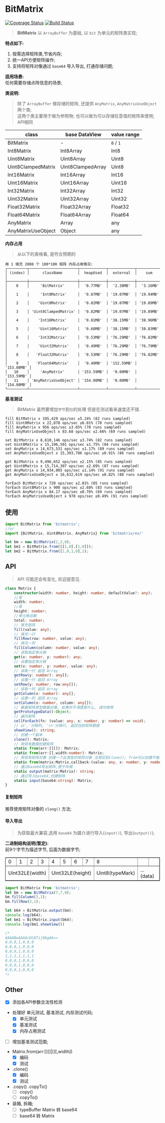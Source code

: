 # BitMatrix
[![Coverage Status](https://coveralls.io/repos/github/cnwhy/BitMatrix/badge.svg?branch=master)](https://coveralls.io/github/cnwhy/BitMatrix?branch=master)
[![Build Status](https://travis-ci.org/cnwhy/BitMatrix.svg?branch=master)](https://travis-ci.org/cnwhy/BitMatrix)
> **BitMatrix** 以 `ArrayBuffer` 为基础, 以 `bit` 为单元的矩阵类实现;

**特点如下:**  
1. 按需选择矩阵类,节省内存;
2. 统一API方便矩阵操作;
3. 支持将矩阵对像通过 `base64` 导入导出, 打通存储问题;

**适用场景:**  
任何需要存储点阵信息的场景;

**类说明:**  
> 除了 `ArrayBuffer` 做存储的矩阵, 还提供 `AnyMatrix`, `AnyMatrixUseObject` 两个类;  
> 这两个类主要用于做为参照物; 也可以做为可以存储任意值的矩阵来使用; API相同

class | base DataView | value range 
-- | -- | --
BitMatrix | - | `0` / `1`
Int8Matrix | Int8Array | Int8
Uint8Matrix | Uint8Array | Uint8
Uint8ClampedMatrix | Uint8ClampedArray | Uint8
Int16Matrix | Int16Array | Int16
Uint16Matrix | Uint16Array | Uint16
Int32Matrix | Int32Array | Int32
Uint32Matrix | Uint32Array | Uint32
Float32Matrix | Float32Array | Float32
Float64Matrix | Float64Array | Float64
AnyMatrix | Array | any
AnyMatrixUseObject | Object | any

**内存占用**
> 从以下的表格看, 是符合预期的
```
用 1 填充 2000 个 100*100 矩阵 内存占用情况:
┌─────────┬──────────────────────┬────────────┬────────────┬────────────┐
│ (index) │      className       │  heapUsed  │  external  │    sum     │
├─────────┼──────────────────────┼────────────┼────────────┼────────────┤
│    0    │     'BitMatrix'      │  '0.77MB'  │  '2.38MB'  │  '3.16MB'  │
│    1    │     'Int8Matrix'     │  '0.87MB'  │ '19.07MB'  │ '19.94MB'  │
│    2    │    'Uint8Matrix'     │  '0.82MB'  │ '19.07MB'  │ '19.89MB'  │
│    3    │ 'Uint8ClampedMatrix' │  '0.82MB'  │ '19.07MB'  │ '19.89MB'  │
│    4    │    'Int16Matrix'     │  '0.81MB'  │ '38.15MB'  │ '38.96MB'  │
│    5    │    'Uint16Matrix'    │  '0.68MB'  │ '38.15MB'  │ '38.83MB'  │
│    6    │    'Int32Matrix'     │  '0.53MB'  │ '76.29MB'  │ '76.82MB'  │
│    7    │    'Uint32Matrix'    │  '0.49MB'  │ '76.29MB'  │ '76.79MB'  │
│    8    │   'Float32Matrix'    │  '0.53MB'  │ '76.29MB'  │ '76.82MB'  │
│    9    │   'Float64Matrix'    │  '0.49MB'  │ '152.59MB' │ '153.08MB' │
│   10    │     'AnyMatrix'      │ '153.59MB' │  '0.00MB'  │ '153.59MB' │
│   11    │ 'AnyMatrixUseObject' │ '154.00MB' │  '0.00MB'  │ '154.00MB' │
└─────────┴──────────────────────┴────────────┴────────────┴────────────┘
```

**基准测试**
> BitMatrix 虽然要增加`字节`到`位`的处理 但是在测试看来速度还不错.
```
fill BitMatrix x 195,429 ops/sec ±5.24% (82 runs sampled)
fill Uint8Matrix x 22,878 ops/sec ±6.01% (78 runs sampled)
fill AnyMatrix x 956 ops/sec ±3.05% (78 runs sampled)
fill AnyMatrixUseObject x 83.68 ops/sec ±2.66% (69 runs sampled)

set BitMatrix x 8,610,146 ops/sec ±3.74% (82 runs sampled)
set Uint8Matrix x 15,196,501 ops/sec ±1.75% (84 runs sampled)
set AnyMatrix x 14,673,531 ops/sec ±1.17% (89 runs sampled)
set AnyMatrixUseObject x 15,393,786 ops/sec ±0.91% (86 runs sampled)

get BitMatrix x 9,496,652 ops/sec ±2.15% (85 runs sampled)
get Uint8Matrix x 15,714,307 ops/sec ±2.69% (87 runs sampled)
get AnyMatrix x 14,934,005 ops/sec ±1.14% (91 runs sampled)
get AnyMatrixUseObject x 16,632,619 ops/sec ±0.82% (88 runs sampled)

forEach BitMatrix x 720 ops/sec ±2.01% (85 runs sampled)
forEach Uint8Matrix x 900 ops/sec ±2.68% (83 runs sampled)
forEach AnyMatrix x 84.17 ops/sec ±0.76% (69 runs sampled)
forEach AnyMatrixUseObject x 970 ops/sec ±0.49% (91 runs sampled)
```

## 使用
```js
import BitMatrix from 'bitmatrix';
//or
import {BitMatrix, Uint8Matrix, AnyMatrix} from 'bitmatrix/es/' 

let bm = new BitMatrix(2,2,0);
let bm1 = BitMatrix.from([[1,0],[1,0]]);
let bm2 = BitMatrix.from([1,0,1,0],2);
```

## API
> API 可能还会有变化, 欢迎提意见. 
```typescript
class Matrix {
	constructor(width: number, height: number, defaultValue?: any);
	//宽
	width: number;
	//高
	height: number;
	//单元格总数
	total: number;
	// 填充矩阵
	fill(value: any);
	// 填充一行
	fillRow(row: number, value: any);
	// 填充一列
	fillColumn(column: number, value: any);
	// 读取指定单元格
	get(x: number, y: number): any;
	// 设置指定单元格
	set(x: number, y: number, value: any);
	// 读取一行 返回 Array
	getRow(y: number): any[];
	// 设置一行 返回 Array
	setRow(y: number, row:any[]);
	// 读取一列 返回 Array
	getColumn(x: number): any[];
	// 设置一列 返回 Array
	setColumn(x: number, column: any[]);
	// 暴露矩阵原型数据对像, 如果你不清楚是什么, 请勿使用
	getPrototypeData():Object;
	// 遍历矩阵
	cellForEach(fn: (value: any, x: number, y: number) => void);
	// 以','分隔列, '\n'分隔行, 返回当前矩阵数据
	showView(): string;
	// 创建一个副本
	clone(): Matrix;
	// 用现有数据创建矩阵
	static from(arr:[][]): Matrix;
	static from(arr:[],width:number): Matrix;
	// 用现有矩阵对像 创建一个此类型的矩阵对象 注意区别clone(); from可以创建不能类型的矩阵
	static from(matrix:Matrix,callback:(value: any, x: number, y: number)=>any,thisArg): Matrix;
	// 通过base64导出矩阵,便于存储
	static output(matrix:Matrix): string;
	// 通过导入base64,创建矩阵
	static input(base64:string): Matrix;
}
```
#### 复制矩阵
推荐使用矩阵对像的 `clong()` 方法;  

#### 导入导出 
> 为获取最大兼容,选用 `base64` 为媒介进行导入(`input()`), 导出(`output()`);

**二进制结构说明(暂定):**  
前9个字节为描述字节, 后面为数据字节;
<table border="1">
<tr><td>0</td><td>1</td><td>2</td><td>3</td><td>4</td><td>5</td><td>6</td><td>7</td><td>8</td><td></td><td></td></tr>
<tr>
	<td colspan=4>Uint32LE(width)</td>
	<td colspan=4>Uint32LE(height)</td>
	<td colspan=1>Uint8(typeMark)</td>
	<td colspan=12>...(data)</td>
</tr>
</table>


```js
import BitMatrix from 'bitmatrix';
let bm = new BitMatrix(7,7,0);
bm.fillColumn(3,1);
bm.fillRow(3,1);

let b64 = BitMatrix.output(bm);
console.log(b64);
let bm1 = BitMatrix.input(b64);
console.log(bm1.showView())

/*
AAAABwAAAAcDCATij0AgAA==
0,0,0,1,0,0,0
0,0,0,1,0,0,0
0,0,0,1,0,0,0
1,1,1,1,1,1,1
0,0,0,1,0,0,0
0,0,0,1,0,0,0
0,0,0,1,0,0,0
*/
```


## Other
- [x] 添加各API参数合法性检测
- 处理好 单元测试, 基准测试, 内存测试代码;
	- [x] 单元测试
	- [x] 基准测试
	- [x] 内存占用测试
- [ ] 增加基准测试范围;
- Matrix.from(arr:[][]|[][,width])
	- [x] 编码
	- [x] 测试
- .clone()
	- [x] 编码
	- [x] 测试
- .copy() .copyTo()
	- [ ] copy()
	- [ ] copyTo()
- 装箱, 拆箱;
	- [ ] typeBuffer Matrix 转 base64
	- [ ] base64 转 Matrix 